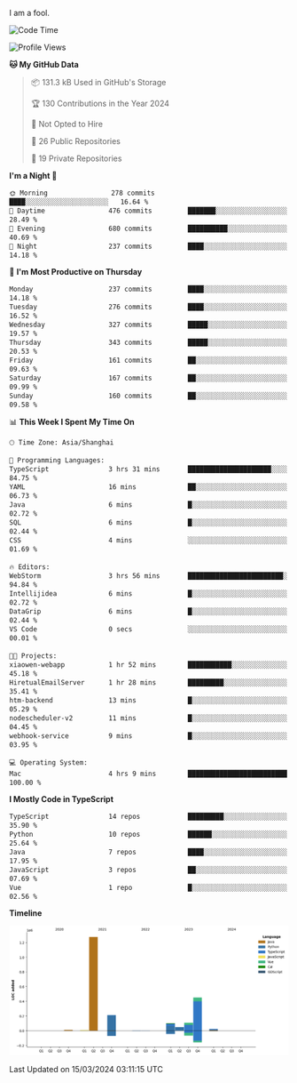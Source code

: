I am a fool.

<!--START_SECTION:waka-->
![Code Time](http://img.shields.io/badge/Code%20Time-1%2C253%20hrs%2023%20mins-blue)

![Profile Views](http://img.shields.io/badge/Profile%20Views-2-blue)

**🐱 My GitHub Data** 

> 📦 131.3 kB Used in GitHub's Storage 
 > 
> 🏆 130 Contributions in the Year 2024
 > 
> 🚫 Not Opted to Hire
 > 
> 📜 26 Public Repositories 
 > 
> 🔑 19 Private Repositories 
 > 
**I'm a Night 🦉** 

```text
🌞 Morning                278 commits         ████░░░░░░░░░░░░░░░░░░░░░   16.64 % 
🌆 Daytime                476 commits         ███████░░░░░░░░░░░░░░░░░░   28.49 % 
🌃 Evening                680 commits         ██████████░░░░░░░░░░░░░░░   40.69 % 
🌙 Night                  237 commits         ████░░░░░░░░░░░░░░░░░░░░░   14.18 % 
```
📅 **I'm Most Productive on Thursday** 

```text
Monday                   237 commits         ████░░░░░░░░░░░░░░░░░░░░░   14.18 % 
Tuesday                  276 commits         ████░░░░░░░░░░░░░░░░░░░░░   16.52 % 
Wednesday                327 commits         █████░░░░░░░░░░░░░░░░░░░░   19.57 % 
Thursday                 343 commits         █████░░░░░░░░░░░░░░░░░░░░   20.53 % 
Friday                   161 commits         ██░░░░░░░░░░░░░░░░░░░░░░░   09.63 % 
Saturday                 167 commits         ██░░░░░░░░░░░░░░░░░░░░░░░   09.99 % 
Sunday                   160 commits         ██░░░░░░░░░░░░░░░░░░░░░░░   09.58 % 
```


📊 **This Week I Spent My Time On** 

```text
🕑︎ Time Zone: Asia/Shanghai

💬 Programming Languages: 
TypeScript               3 hrs 31 mins       █████████████████████░░░░   84.75 % 
YAML                     16 mins             ██░░░░░░░░░░░░░░░░░░░░░░░   06.73 % 
Java                     6 mins              █░░░░░░░░░░░░░░░░░░░░░░░░   02.72 % 
SQL                      6 mins              █░░░░░░░░░░░░░░░░░░░░░░░░   02.44 % 
CSS                      4 mins              ░░░░░░░░░░░░░░░░░░░░░░░░░   01.69 % 

🔥 Editors: 
WebStorm                 3 hrs 56 mins       ████████████████████████░   94.84 % 
Intellijidea             6 mins              █░░░░░░░░░░░░░░░░░░░░░░░░   02.72 % 
DataGrip                 6 mins              █░░░░░░░░░░░░░░░░░░░░░░░░   02.44 % 
VS Code                  0 secs              ░░░░░░░░░░░░░░░░░░░░░░░░░   00.01 % 

🐱‍💻 Projects: 
xiaowen-webapp           1 hr 52 mins        ███████████░░░░░░░░░░░░░░   45.18 % 
HiretualEmailServer      1 hr 28 mins        █████████░░░░░░░░░░░░░░░░   35.41 % 
htm-backend              13 mins             █░░░░░░░░░░░░░░░░░░░░░░░░   05.29 % 
nodescheduler-v2         11 mins             █░░░░░░░░░░░░░░░░░░░░░░░░   04.45 % 
webhook-service          9 mins              █░░░░░░░░░░░░░░░░░░░░░░░░   03.95 % 

💻 Operating System: 
Mac                      4 hrs 9 mins        █████████████████████████   100.00 % 
```

**I Mostly Code in TypeScript** 

```text
TypeScript               14 repos            █████████░░░░░░░░░░░░░░░░   35.90 % 
Python                   10 repos            ██████░░░░░░░░░░░░░░░░░░░   25.64 % 
Java                     7 repos             ████░░░░░░░░░░░░░░░░░░░░░   17.95 % 
JavaScript               3 repos             ██░░░░░░░░░░░░░░░░░░░░░░░   07.69 % 
Vue                      1 repo              █░░░░░░░░░░░░░░░░░░░░░░░░   02.56 % 
```



**Timeline**

![Lines of Code chart](https://raw.githubusercontent.com/VeejaLiu/VeejaLiu/master/assets/bar_graph.png)


 Last Updated on 15/03/2024 03:11:15 UTC
<!--END_SECTION:waka-->
